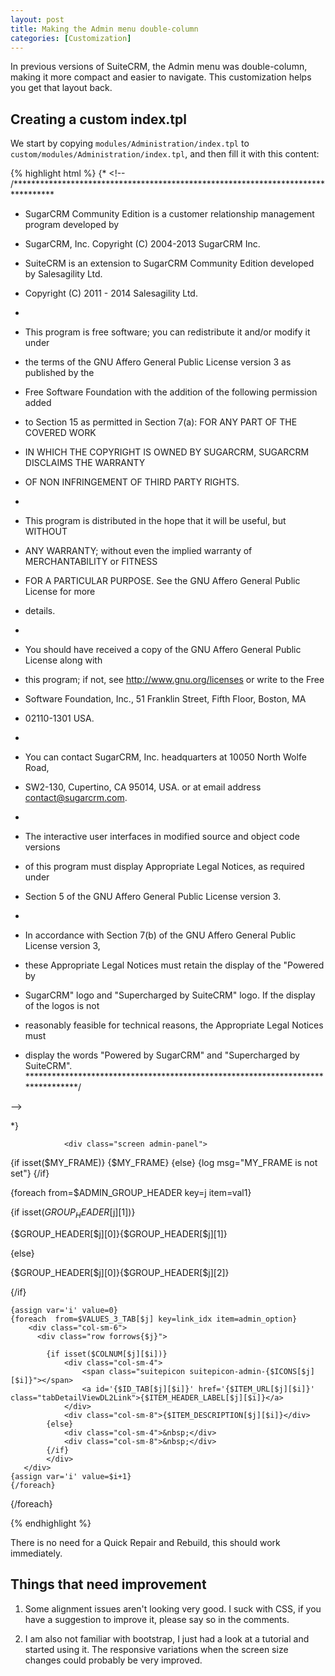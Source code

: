 ```yaml
---
layout: post
title: Making the Admin menu double-column
categories: [Customization]
---
```


In previous versions of SuiteCRM, the Admin menu was double-column, making it more compact and easier to navigate. This customization helps you get that layout back.

## Creating a custom index.tpl ##

We start by copying `modules/Administration/index.tpl` to `custom/modules/Administration/index.tpl`, and then fill it with this content:

{% highlight html %}
{* <!--
/*********************************************************************************
 * SugarCRM Community Edition is a customer relationship management program developed by
 * SugarCRM, Inc. Copyright (C) 2004-2013 SugarCRM Inc.

 * SuiteCRM is an extension to SugarCRM Community Edition developed by Salesagility Ltd.
 * Copyright (C) 2011 - 2014 Salesagility Ltd.
 *
 * This program is free software; you can redistribute it and/or modify it under
 * the terms of the GNU Affero General Public License version 3 as published by the
 * Free Software Foundation with the addition of the following permission added
 * to Section 15 as permitted in Section 7(a): FOR ANY PART OF THE COVERED WORK
 * IN WHICH THE COPYRIGHT IS OWNED BY SUGARCRM, SUGARCRM DISCLAIMS THE WARRANTY
 * OF NON INFRINGEMENT OF THIRD PARTY RIGHTS.
 *
 * This program is distributed in the hope that it will be useful, but WITHOUT
 * ANY WARRANTY; without even the implied warranty of MERCHANTABILITY or FITNESS
 * FOR A PARTICULAR PURPOSE.  See the GNU Affero General Public License for more
 * details.
 *
 * You should have received a copy of the GNU Affero General Public License along with
 * this program; if not, see http://www.gnu.org/licenses or write to the Free
 * Software Foundation, Inc., 51 Franklin Street, Fifth Floor, Boston, MA
 * 02110-1301 USA.
 *
 * You can contact SugarCRM, Inc. headquarters at 10050 North Wolfe Road,
 * SW2-130, Cupertino, CA 95014, USA. or at email address contact@sugarcrm.com.
 *
 * The interactive user interfaces in modified source and object code versions
 * of this program must display Appropriate Legal Notices, as required under
 * Section 5 of the GNU Affero General Public License version 3.
 *
 * In accordance with Section 7(b) of the GNU Affero General Public License version 3,
 * these Appropriate Legal Notices must retain the display of the "Powered by
 * SugarCRM" logo and "Supercharged by SuiteCRM" logo. If the display of the logos is not
 * reasonably feasible for  technical reasons, the Appropriate Legal Notices must
 * display the words  "Powered by SugarCRM" and "Supercharged by SuiteCRM".
 ********************************************************************************/

-->


*}


<div class="dashletPanelMenu wizard">
<div class="bd">

                <div class="screen admin-panel">

{if isset($MY_FRAME)}
    {$MY_FRAME}
{else}
    {log msg="MY_FRAME is not set"}
{/if}

{foreach  from=$ADMIN_GROUP_HEADER key=j item=val1}

   {if isset($GROUP_HEADER[$j][1])}
   <p>{$GROUP_HEADER[$j][0]}{$GROUP_HEADER[$j][1]}
   <div class="row other view forheader">

   {else}
   <p>{$GROUP_HEADER[$j][0]}{$GROUP_HEADER[$j][2]}
   <div class="row other view forheader">
   {/if}

    {assign var='i' value=0}
    {foreach  from=$VALUES_3_TAB[$j] key=link_idx item=admin_option}
        <div class="col-sm-6">
          <div class="row forrows{$j}">

            {if isset($COLNUM[$j][$i])}
                <div class="col-sm-4">
                    <span class="suitepicon suitepicon-admin-{$ICONS[$j][$i]}"></span>
                    <a id='{$ID_TAB[$j][$i]}' href='{$ITEM_URL[$j][$i]}' class="tabDetailViewDL2Link">{$ITEM_HEADER_LABEL[$j][$i]}</a>
                </div>
                <div class="col-sm-8">{$ITEM_DESCRIPTION[$j][$i]}</div>
            {else}
                <div class="col-sm-4">&nbsp;</div>
                <div class="col-sm-8">&nbsp;</div>
            {/if}
            </div>
       </div>
    {assign var='i' value=$i+1}
    {/foreach}

</div>
<p/>
{/foreach}

</div>
</div>

</div>


{% endhighlight %}

There is no need for a Quick Repair and Rebuild, this should work immediately.

## Things that need improvement ##

1. Some alignment issues aren't looking very good. I suck with CSS, if you have a suggestion to improve it, please say so in the comments. 

2. I am also not familiar with bootstrap, I just had a look at a tutorial and started using it. The responsive variations when the screen size changes could probably be very improved.